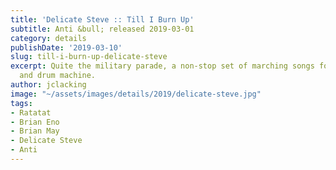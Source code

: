 ```yaml
---
title: 'Delicate Steve :: Till I Burn Up'
subtitle: Anti &bull; released 2019-03-01
category: details
publishDate: '2019-03-10'
slug: till-i-burn-up-delicate-steve
excerpt: Quite the military parade, a non-stop set of marching songs for liquid guitar
  and drum machine.
author: jclacking
image: "~/assets/images/details/2019/delicate-steve.jpg"
tags:
- Ratatat
- Brian Eno
- Brian May
- Delicate Steve
- Anti
---
```



